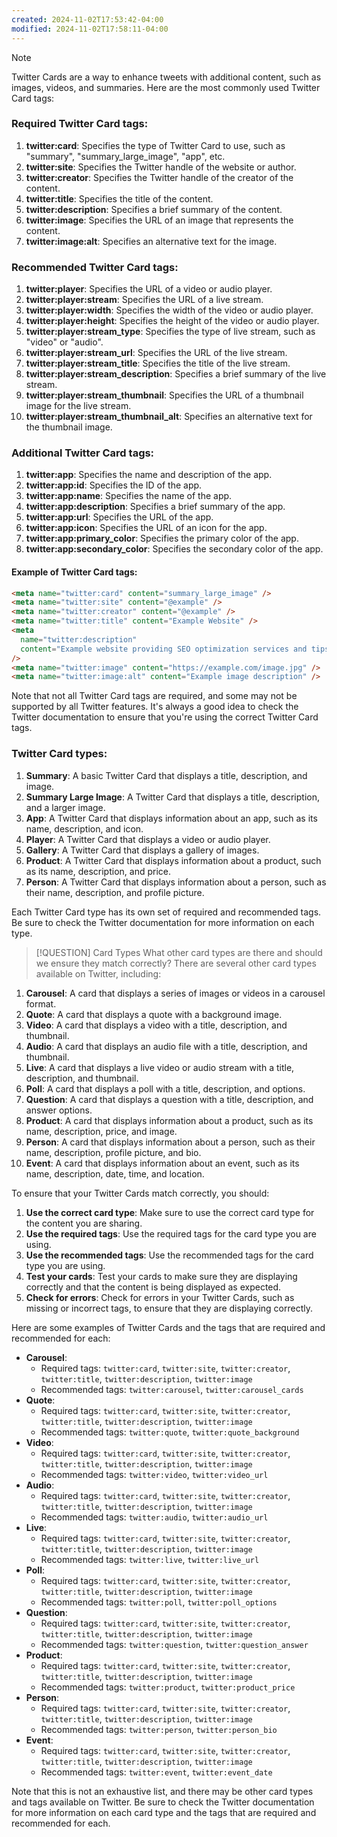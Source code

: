 ```yaml
---
created: 2024-11-02T17:53:42-04:00
modified: 2024-11-02T17:58:11-04:00
---
```


> [!NOTE]
> Twitter Cards are a way to enhance tweets with additional content, such as images, videos, and summaries. Here are the most commonly used Twitter Card tags:

### Required Twitter Card tags:

1. **twitter:card**: Specifies the type of Twitter Card to use, such as "summary", "summary_large_image", "app", etc.
2. **twitter:site**: Specifies the Twitter handle of the website or author.
3. **twitter:creator**: Specifies the Twitter handle of the creator of the content.
4. **twitter:title**: Specifies the title of the content.
5. **twitter:description**: Specifies a brief summary of the content.
6. **twitter:image**: Specifies the URL of an image that represents the content.
7. **twitter:image:alt**: Specifies an alternative text for the image.

### Recommended Twitter Card tags:

1. **twitter:player**: Specifies the URL of a video or audio player.
2. **twitter:player:stream**: Specifies the URL of a live stream.
3. **twitter:player:width**: Specifies the width of the video or audio player.
4. **twitter:player:height**: Specifies the height of the video or audio player.
5. **twitter:player:stream_type**: Specifies the type of live stream, such as "video" or "audio".
6. **twitter:player:stream_url**: Specifies the URL of the live stream.
7. **twitter:player:stream_title**: Specifies the title of the live stream.
8. **twitter:player:stream_description**: Specifies a brief summary of the live stream.
9. **twitter:player:stream_thumbnail**: Specifies the URL of a thumbnail image for the live stream.
10. **twitter:player:stream_thumbnail_alt**: Specifies an alternative text for the thumbnail image.

### Additional Twitter Card tags:

1. **twitter:app**: Specifies the name and description of the app.
2. **twitter:app:id**: Specifies the ID of the app.
3. **twitter:app:name**: Specifies the name of the app.
4. **twitter:app:description**: Specifies a brief summary of the app.
5. **twitter:app:url**: Specifies the URL of the app.
6. **twitter:app:icon**: Specifies the URL of an icon for the app.
7. **twitter:app:primary_color**: Specifies the primary color of the app.
8. **twitter:app:secondary_color**: Specifies the secondary color of the app.

#### Example of Twitter Card tags:

```html
<meta name="twitter:card" content="summary_large_image" />
<meta name="twitter:site" content="@example" />
<meta name="twitter:creator" content="@example" />
<meta name="twitter:title" content="Example Website" />
<meta
  name="twitter:description"
  content="Example website providing SEO optimization services and tips."
/>
<meta name="twitter:image" content="https://example.com/image.jpg" />
<meta name="twitter:image:alt" content="Example image description" />
```

Note that not all Twitter Card tags are required, and some may not be supported by all Twitter features. It's always a good idea to check the Twitter documentation to ensure that you're using the correct Twitter Card tags.

### Twitter Card types:

1. **Summary**: A basic Twitter Card that displays a title, description, and image.
2. **Summary Large Image**: A Twitter Card that displays a title, description, and a larger image.
3. **App**: A Twitter Card that displays information about an app, such as its name, description, and icon.
4. **Player**: A Twitter Card that displays a video or audio player.
5. **Gallery**: A Twitter Card that displays a gallery of images.
6. **Product**: A Twitter Card that displays information about a product, such as its name, description, and price.
7. **Person**: A Twitter Card that displays information about a person, such as their name, description, and profile picture.

Each Twitter Card type has its own set of required and recommended tags. Be sure to check the Twitter documentation for more information on each type.

> [!QUESTION] Card Types
> What other card types are there and should we ensure they match correctly?
> There are several other card types available on Twitter, including:

1. **Carousel**: A card that displays a series of images or videos in a carousel format.
2. **Quote**: A card that displays a quote with a background image.
3. **Video**: A card that displays a video with a title, description, and thumbnail.
4. **Audio**: A card that displays an audio file with a title, description, and thumbnail.
5. **Live**: A card that displays a live video or audio stream with a title, description, and thumbnail.
6. **Poll**: A card that displays a poll with a title, description, and options.
7. **Question**: A card that displays a question with a title, description, and answer options.
8. **Product**: A card that displays information about a product, such as its name, description, price, and image.
9. **Person**: A card that displays information about a person, such as their name, description, profile picture, and bio.
10. **Event**: A card that displays information about an event, such as its name, description, date, time, and location.

To ensure that your Twitter Cards match correctly, you should:

1. **Use the correct card type**: Make sure to use the correct card type for the content you are sharing.
2. **Use the required tags**: Use the required tags for the card type you are using.
3. **Use the recommended tags**: Use the recommended tags for the card type you are using.
4. **Test your cards**: Test your cards to make sure they are displaying correctly and that the content is being displayed as expected.
5. **Check for errors**: Check for errors in your Twitter Cards, such as missing or incorrect tags, to ensure that they are displaying correctly.

Here are some examples of Twitter Cards and the tags that are required and recommended for each:

- **Carousel**:
  - Required tags: `twitter:card`, `twitter:site`, `twitter:creator`, `twitter:title`, `twitter:description`, `twitter:image`
  - Recommended tags: `twitter:carousel`, `twitter:carousel_cards`
- **Quote**:
  - Required tags: `twitter:card`, `twitter:site`, `twitter:creator`, `twitter:title`, `twitter:description`, `twitter:image`
  - Recommended tags: `twitter:quote`, `twitter:quote_background`
- **Video**:
  - Required tags: `twitter:card`, `twitter:site`, `twitter:creator`, `twitter:title`, `twitter:description`, `twitter:image`
  - Recommended tags: `twitter:video`, `twitter:video_url`
- **Audio**:
  - Required tags: `twitter:card`, `twitter:site`, `twitter:creator`, `twitter:title`, `twitter:description`, `twitter:image`
  - Recommended tags: `twitter:audio`, `twitter:audio_url`
- **Live**:
  - Required tags: `twitter:card`, `twitter:site`, `twitter:creator`, `twitter:title`, `twitter:description`, `twitter:image`
  - Recommended tags: `twitter:live`, `twitter:live_url`
- **Poll**:
  - Required tags: `twitter:card`, `twitter:site`, `twitter:creator`, `twitter:title`, `twitter:description`, `twitter:image`
  - Recommended tags: `twitter:poll`, `twitter:poll_options`
- **Question**:
  - Required tags: `twitter:card`, `twitter:site`, `twitter:creator`, `twitter:title`, `twitter:description`, `twitter:image`
  - Recommended tags: `twitter:question`, `twitter:question_answer`
- **Product**:
  - Required tags: `twitter:card`, `twitter:site`, `twitter:creator`, `twitter:title`, `twitter:description`, `twitter:image`
  - Recommended tags: `twitter:product`, `twitter:product_price`
- **Person**:
  - Required tags: `twitter:card`, `twitter:site`, `twitter:creator`, `twitter:title`, `twitter:description`, `twitter:image`
  - Recommended tags: `twitter:person`, `twitter:person_bio`
- **Event**:
  - Required tags: `twitter:card`, `twitter:site`, `twitter:creator`, `twitter:title`, `twitter:description`, `twitter:image`
  - Recommended tags: `twitter:event`, `twitter:event_date`

Note that this is not an exhaustive list, and there may be other card types and tags available on Twitter. Be sure to check the Twitter documentation for more information on each card type and the tags that are required and recommended for each.
